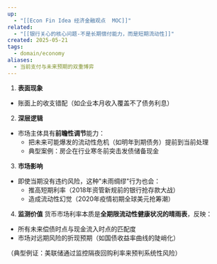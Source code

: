 ```yaml
---
up:
  - "[[Econ Fin Idea 经济金融观点  MOC]]"
related:
  - "[[银行关心的核心问题-不是长期偿付能力，而是短期流动性]]"
created: 2025-05-21
tags:
  - domain/economy
aliases:
  - 当前支付与未来预期的双重博弈
---
```



1. **表面现象**
- 账面上的收支错配（如企业本月收入覆盖不了债务利息）

2. **深层逻辑**
- 市场主体具有**前瞻性调节**能力：
  - 把未来可能爆发的流动性危机（如明年到期债务）提前到当前处理
  - 典型案例：房企在行业寒冬前突击发债储备现金

3. **市场影响**
- 即使当期没有违约风险，这种"未雨绸缪"行为也会：
	- 推高短期利率（2018年资管新规前的银行抢存款大战）
	- 造成流动性幻觉（2020年疫情初期全球美元抢筹潮）

4. **监测价值**
货币市场利率本质是**全期限流动性健康状况的晴雨表**，反映：
- 所有未来偿债时点与现金流入时点的匹配度
- 市场对远期风险的折现预期（如国债收益率曲线的陡峭化）

（典型例证：美联储通过监控隔夜回购利率来预判系统性风险）